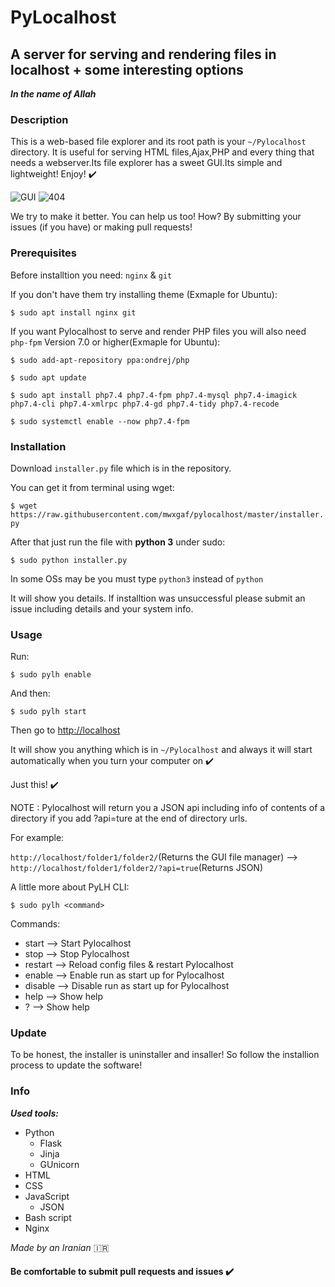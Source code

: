 # PyLocalhost
## A server for serving and rendering files in localhost + some interesting options

**_In the name of Allah_**

### Description

This is a web-based file explorer and its root path is your `~/Pylocalhost` directory. It is useful for serving HTML files,Ajax,PHP and every thing that needs a webserver.Its file explorer has a sweet GUI.Its simple and lightweight! Enjoy! :heavy_check_mark: 

![GUI](https://raw.githubusercontent.com/mwxgaf/pylocalhost/master/static/image/explorer.png)
![404](https://raw.githubusercontent.com/mwxgaf/pylocalhost/master/static/image/404.png)

We try to make it better. You can help us too! How? By submitting your issues (if you have) or making pull requests!

### Prerequisites

Before installtion you need: `nginx` & `git`

If you don't have them try installing theme
(Exmaple for Ubuntu):

`$ sudo apt install nginx git`

If you want Pylocalhost to serve and render PHP files you will also need `php-fpm` Version 7.0 or higher(Exmaple for Ubuntu):

`$ sudo add-apt-repository ppa:ondrej/php`

`$ sudo apt update`

`$ sudo apt install php7.4 php7.4-fpm php7.4-mysql php7.4-imagick php7.4-cli php7.4-xmlrpc php7.4-gd php7.4-tidy php7.4-recode`

`$ sudo systemctl enable --now php7.4-fpm`

### Installation

Download `installer.py` file which is in the repository.

You can get it from terminal using wget:

`$ wget https://raw.githubusercontent.com/mwxgaf/pylocalhost/master/installer.py`

After that just run the file with **python 3** under sudo:

`$ sudo python installer.py`

In some OSs may be you must type `python3` instead of `python`

It will show you details. If installtion was unsuccessful please submit an issue including details and your system info.

### Usage

Run:

`$ sudo pylh enable`

And then:

`$ sudo pylh start`

Then go to [http://localhost](http://localhost)

It will show you anything which is in `~/Pylocalhost` and always it will start automatically when you turn your computer on :heavy_check_mark: 

Just this! :heavy_check_mark: 

NOTE : Pylocalhost will return you a JSON api including info of contents of a directory if you add ?api=ture at the end of directory urls.

For example:

`http://localhost/folder1/folder2/`(Returns the GUI file manager) --> `http://localhost/folder1/folder2/?api=true`(Returns JSON)

A little more about PyLH CLI:

`$ sudo pylh <command>`

Commands: 

* start --> Start Pylocalhost
* stop --> Stop Pylocalhost
* restart --> Reload config files & restart Pylocalhost
* enable --> Enable run as start up for Pylocalhost
* disable --> Disable run as start up for Pylocalhost
* help --> Show help
* ? --> Show help

### Update

To be honest, the installer is uninstaller and insaller! So follow the installion process to update the software!

### Info

***Used tools:***

* Python
    * Flask
    * Jinja
    * GUnicorn
* HTML
* CSS
* JavaScript
    * JSON
* Bash script
* Nginx

_Made by an Iranian_ :iran:

#### Be comfortable to submit pull requests and issues :heavy_check_mark: 